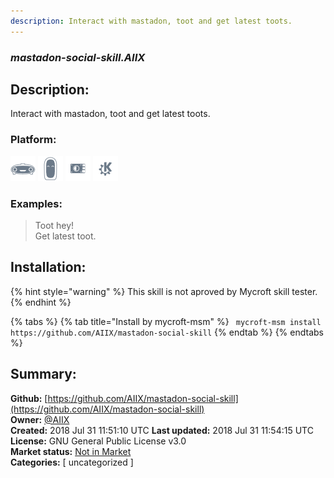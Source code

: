 ```yaml
---
description: Interact with mastadon, toot and get latest toots.
---
```


### _mastadon-social-skill.AIIX_  
## Description:  
Interact with mastadon, toot and get latest toots.  
  
### Platform:  
 ![Mark I](../.gitbook/assets/mark-1-icon.png)  ![Mark II](../.gitbook/assets/mark-2-icon.png)  ![Picroft](../.gitbook/assets/picroft-icon.png)  ![plasmoid](../.gitbook/assets/kde.png)   
### Examples:  
> Toot hey!  
> Get latest toot.  
  
## Installation:  
{% hint style="warning" %}
This skill is not aproved by Mycroft skill tester.
{% endhint %}
    
{% tabs %}
{% tab title="Install by mycroft-msm" %}
``` mycroft-msm install https://github.com/AIIX/mastadon-social-skill```
{% endtab %}
  {% endtabs %}
    
## Summary:  
**Github:** [https://github.com/AIIX/mastadon-social-skill](https://github.com/AIIX/mastadon-social-skill)  
**Owner:** [@AIIX](https://github.com/AIIX)  
**Created:** 2018 Jul 31 11:51:10 UTC  **Last updated:** 2018 Jul 31 11:54:15 UTC  
**License:** GNU General Public License v3.0  
**Market status:** [Not in Market](https://market.mycroft.ai/skill/)  
**Categories:** [ uncategorized ]   
